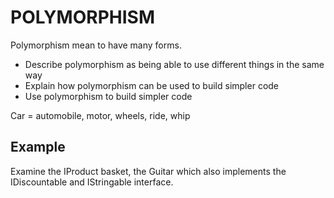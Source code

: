 # POLYMORPHISM

Polymorphism mean to have many forms.  

- Describe polymorphism as being able to use different things in the same way
- Explain how polymorphism can be used to build simpler code  
- Use polymorphism to build simpler code  

Car = automobile, motor, wheels, ride, whip


## Example  

Examine the IProduct basket, the Guitar which also implements the IDiscountable and IStringable interface.
